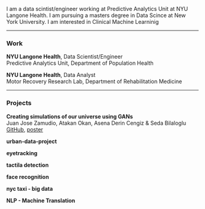 I am a data scintist/engineer working at Predictive Analytics Unit at NYU Langone Health. I am pursuing a masters degree in Data Scince at New York University. I am interested in Clinical Machine Learninig

____________________________________________________________________________________________________________________________

### Work

**NYU Langone Health**, Data Scientist/Engineer<br/>
Predictive Analytics Unit, Department of Population Health

**NYU Langone Health**, Data Analyst<br/>
Motor Recovery Research Lab, Department of Rehabilitation Medicine

____________________________________________________________________________________________________________________________

### Projects

**Creating simulations of our universe using GANs**<br/>
Juan Jose Zamudio, Atakan Okan, Asena Derin Cengiz & Seda Bilaloglu<br/>
[GitHub](https://github.com/sedab/HydroGAN),
[poster](https://github.com/sedab/HydroGAN/blob/master/HydroGAN-poster.pdf)

**urban-data-project**

**eyetracking**

**tactila detection**

**face recognition**


**nyc taxi - big data**

**NLP - Machine Translation**




